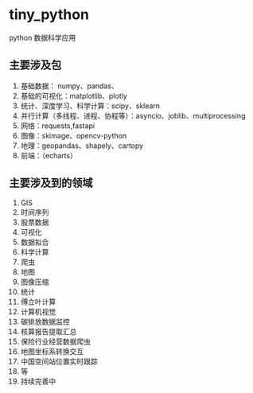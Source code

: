 # tiny_python
python 数据科学应用

## 主要涉及包
1. 基础数据： numpy、pandas、
2. 基础的可视化：matplotlib、plotly
3. 统计、深度学习、科学计算：scipy、sklearn
4. 并行计算（多线程、进程、协程等）：asyncio、joblib、multiprocessing
5. 网络：requests,fastapi
6. 图像：skimage、opencv-python
7. 地理：geopandas、shapely、cartopy
8. 前端：（echarts）

## 主要涉及到的领域
1. GIS
2. 时间序列
3. 股票数据
4. 可视化
5. 数据拟合
6. 科学计算
7. 爬虫
8. 地图
9. 图像压缩
10. 统计
11. 傅立叶计算
12. 计算机视觉
13. 碳排放数据监控
14. 核算报告提取汇总
15. 保险行业经营数据爬虫
16. 地图坐标系转换交互
17. 中国空间站位置实时跟踪
18. 等
19. 持续完善中



